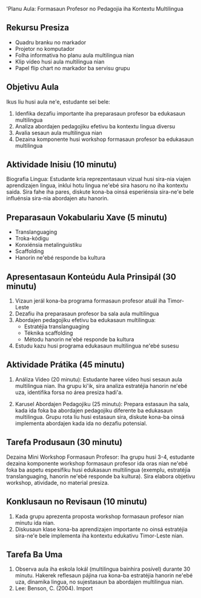 'Planu Aula: Formasaun Profesor no Pedagojia iha Kontextu Multilingua

## Rekursu Presiza

- Quadru branku no markador
- Projetor no komputador
- Folha informativa ho planu aula multilingua nian
- Klip vídeo husi aula multilingua nian
- Papel flip chart no markador ba servisu grupu

## Objetivu Aula

Ikus liu husi aula ne'e, estudante sei bele:
1. Idenfika dezafiu importante iha preparasaun profesor ba edukasaun multilingua
2. Analiza abordajen pedagojiku efetivu ba kontextu lingua diversu
3. Avalia sesaun aula multilingua nian
4. Dezaina komponente husi workshop formasaun profesor ba edukasaun multilingua

## Aktividade Inisiu (10 minutu)

Biografia Lingua: Estudante kria reprezentasaun vizual husi sira-nia viajen aprendizajen lingua, inklui hotu lingua ne'ebé sira hasoru no iha kontextu saida. Sira fahe iha pares, diskute kona-ba oinsá esperiénsia sira-ne'e bele influénsia sira-nia abordajen atu hanorin.

## Preparasaun Vokabulariu Xave (5 minutu)

- Translanguaging
- Troka-kódigu
- Konxiénsia metalinguistiku
- Scaffolding
- Hanorin ne'ebé responde ba kultura

## Apresentasaun Konteúdu Aula Prinsipál (30 minutu)

1. Vizaun jerál kona-ba programa formasaun profesor atuál iha Timor-Leste
2. Dezafiu iha preparasaun profesor ba sala aula multilingua
3. Abordajen pedagojiku efetivu ba edukasaun multilingua:
   - Estratéjia translanguaging
   - Téknika scaffolding
   - Métodu hanorin ne'ebé responde ba kultura
4. Estudu kazu husi programa edukasaun multilingua ne'ebé susesu

## Aktividade Prátika (45 minutu)

1. Análiza Vídeo (20 minutu):
   Estudante haree vídeo husi sesaun aula multilingua nian. Iha grupu ki'ik, sira analiza estratéjia hanorin ne'ebé uza, identifika forsa no área presiza hadi'a.

2. Karusel Abordajen Pedagojiku (25 minutu):
   Prepara estasaun iha sala, kada ida foka ba abordajen pedagojiku diferente ba edukasaun multilingua. Grupu rota liu husi estasaun sira, diskute kona-ba oinsá implementa abordajen kada ida no dezafiu potensial.

## Tarefa Produsaun (30 minutu)

Dezaina Mini Workshop Formasaun Profesor:
Iha grupu husi 3-4, estudante dezaina komponente workshop formasaun profesor ida oras nian ne'ebé foka ba aspetu espesífiku husi edukasaun multilingua (exemplu, estratéjia translanguaging, hanorin ne'ebé responde ba kultura). Sira elabora objetivu workshop, atividade, no material presiza.

## Konklusaun no Revisaun (10 minutu)

1. Kada grupu aprezenta proposta workshop formasaun profesor nian minutu ida nian.
2. Diskusaun klase kona-ba aprendizajen importante no oinsá estratéjia sira-ne'e bele implementa iha kontextu edukativu Timor-Leste nian.

## Tarefa Ba Uma

1. Observa aula iha eskola lokál (multilingua bainhira posível) durante 30 minutu. Hakerek reflesaun pájina rua kona-ba estratéjia hanorin ne'ebé uza, dinamika lingua, no sujestasaun ba abordajen multilingua nian.
2. Lee: Benson, C. (2004). Import